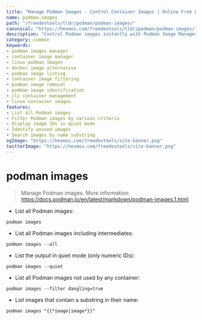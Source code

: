 ```yaml
---
title: "Manage Podman Images - Control Container Images | Online Free DevTools by Hexmos"
name: podman-images
path: "/freedevtools/tldr/podman/podman-images/"
canonical: "https://hexmos.com/freedevtools/tldr/podman/podman-images/"
description: "Control Podman images instantly with Podman Image Manager. List, filter and manage container images effectively with command line. Free online tool, no registration required."
category: common
keywords:
- podman images manager
- container image manager
- linux podman images
- docker image alternative
- podman image listing
- container image filtering
- podman image removal
- podman image identification
- cli container management
- linux container images
features:
- List all Podman images
- Filter Podman images by various criteria
- Display image IDs in quiet mode
- Identify unused images
- Search images by name substring
ogImage: "https://hexmos.com/freedevtools/site-banner.png"
twitterImage: "https://hexmos.com/freedevtools/site-banner.png"
---
```


# podman images

> Manage Podman images.
> More information: <https://docs.podman.io/en/latest/markdown/podman-images.1.html>.

- List all Podman images:

`podman images`

- List all Podman images including intermediates:

`podman images --all`

- List the output in quiet mode (only numeric IDs):

`podman images --quiet`

- List all Podman images not used by any container:

`podman images --filter dangling=true`

- List images that contain a substring in their name:

`podman images "{{*image|image*}}"`
